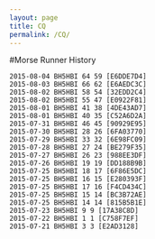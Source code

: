 ```yaml
---
layout: page
title: CQ
permalink: /CQ/
---
```


#Morse Runner History

	2015-08-04 BH5HBI 64 59 [E6DDE7D4]
	2015-08-03 BH5HBI 66 62 [E6AEDC3C]
	2015-08-02 BH5HBI 58 54 [32EDD2C4]
	2015-08-02 BH5HBI 55 47 [E0922F81]
	2015-08-01 BH5HBI 41 38 [4DE43AD7]
	2015-08-01 BH5HBI 40 35 [C52A6D2A]
	2015-07-31 BH5HBI 46 45 [90929E95]
	2015-07-30 BH5HBI 28 26 [6FA03770]
	2015-07-29 BH5HBI 33 32 [6E98FC09]
	2015-07-28 BH5HBI 27 24 [BE279F35]
	2015-07-27 BH5HBI 26 23 [988EE3DF]
	2015-07-26 BH5HBI 19 19 [DD188B9B]
	2015-07-25 BH5HBI 18 17 [6F86E5DC]
	2015-07-25 BH5HBI 16 15 [E280393F]
	2015-07-25 BH5HBI 17 16 [F4CD434C]
	2015-07-25 BH5HBI 15 14 [BC3B72AE]
	2015-07-25 BH5HBI 14 14 [815B5B1E]
	2015-07-23 BH5HBI 9 9 [17A38C8D]
	2015-07-22 BH5HBI 1 1 [C758F7EF]
	2015-07-21 BH5HBI 3 3 [E2AD3128]

